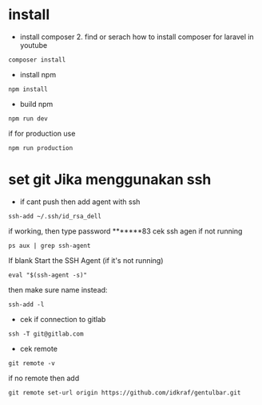 # install
- install composer 2. find or serach how to install composer for laravel in youtube
```
composer install
```
- install npm
```
npm install
```
- build npm
```
npm run dev
```
if for production use
```
npm run production
```

# set git Jika menggunakan ssh
- if cant push then add agent with ssh
```
ssh-add ~/.ssh/id_rsa_dell
```
if working, then type password  *******83
cek ssh agen if not running
```
ps aux | grep ssh-agent
```
If blank Start the SSH Agent (if it's not running)
```
eval "$(ssh-agent -s)"
```
then make sure name instead:
```
ssh-add -l
```

- cek if connection to gitlab
```
ssh -T git@gitlab.com
```

- cek remote
```
git remote -v
```
if no remote then add 
```
git remote set-url origin https://github.com/idkraf/gentulbar.git
```
